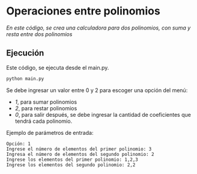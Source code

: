 # Operaciones entre polinomios

_En este código, se crea una calculadora para dos polinomios, con suma y resta entre dos polinomios_

## Ejecución

Este código, se ejecuta desde el main.py.

```python
python main.py
```
Se debe ingresar un valor entre 0 y 2 para escoger una opción del menú:
  - _1_, para sumar polinomios
  - _2_, para restar polinomios
  - _0_, para salir
después, se debe ingresar la cantidad de coeficientes que tendrá cada polinomio.

Ejemplo de parámetros de entrada:

```
Opción: 1
Ingrese el número de elementos del primer polinomio: 3
Ingresa el número de elementos del segundo polinomio: 2
Ingrese los elementos del primer polinomio: 1,2,3
Ingrese los elementos del segundo polinomio: 2,2
